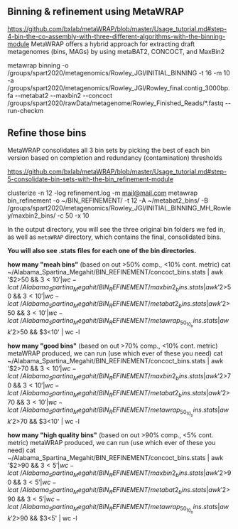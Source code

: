 ## Binning & refinement using MetaWRAP


https://github.com/bxlab/metaWRAP/blob/master/Usage_tutorial.md#step-4-bin-the-co-assembly-with-three-different-algorithms-with-the-binning-module
MetaWRAP offers a hybrid approach for extracting draft metagenomes (bins, MAGs) by using metaBAT2, CONCOCT, and MaxBin2


metawrap binning -o /groups/spart2020/metagenomics/Rowley_JGI/INITIAL_BINNING -t 16 -m 10 -a /groups/spart2020/metagenomics/Rowley_JGI/Rowley_final.contig_3000bp.fa --metabat2 --maxbin2 --concoct /groups/spart2020/rawData/metagenome/Rowley_Finished_Reads/*.fastq --run-checkm



## Refine those bins
MetaWRAP consolidates all 3 bin sets by picking the best of each bin version based on completion and redundancy (contamination) thresholds

https://github.com/bxlab/metaWRAP/blob/master/Usage_tutorial.md#step-5-consolidate-bin-sets-with-the-bin_refinement-module


clusterize -n 12 -log refinement.log -m mail@mail.com metawrap bin_refinement -o ~/BIN_REFINEMENT/ -t 12 -A ~/metabat2_bins/  -B /groups/spart2020/metagenomics/Rowley_JGI/INITIAL_BINNING_MH_Rowley/maxbin2_bins/ -c 50 -x 10

In the output directory, you will see the three original bin folders we fed in, as well as `metaWRAP` directory, which contains the final, consolidated bins.

**You will also see .stats files for each one of the bin directories.**

**how many "meah bins"** (based on out >50% comp., <10% cont. metric)
cat ~/Alabama_Spartina_Megahit/BIN_REFINEMENT/concoct_bins.stats | awk '$2>50 && $3<10' | wc -l
cat ~/Alabama_Spartina_Megahit/BIN_REFINEMENT/maxbin2_bins.stats | awk '$2>50 && $3<10' | wc -l
cat ~/Alabama_Spartina_Megahit/BIN_REFINEMENT/metabat2_bins.stats | awk '$2>50 && $3<10' | wc -l
cat ~/Alabama_Spartina_Megahit/BIN_REFINEMENT/metawrap_50_10_bins.stats | awk '$2>50 && $3<10' | wc -l

**how many "good bins"** (based on out >70% comp., <10% cont. metric) metaWRAP produced, we can run
(use which ever of these you need)
cat ~/Alabama_Spartina_Megahit/BIN_REFINEMENT/concoct_bins.stats | awk '$2>70 && $3<10' | wc -l
cat ~/Alabama_Spartina_Megahit/BIN_REFINEMENT/maxbin2_bins.stats | awk '$2>70 && $3<10' | wc -l
cat ~/Alabama_Spartina_Megahit/BIN_REFINEMENT/metabat2_bins.stats | awk '$2>70 && $3<10' | wc -l
cat ~/Alabama_Spartina_Megahit/BIN_REFINEMENT/metawrap_50_10_bins.stats | awk '$2>70 && $3<10' | wc -l


**how many "high quality bins"** (based on out >90% comp., <5% cont. metric) metaWRAP produced, we can run
(use which ever of these you need)
cat ~/Alabama_Spartina_Megahit/BIN_REFINEMENT/concoct_bins.stats | awk '$2>90 && $3<5' | wc -l
cat ~/Alabama_Spartina_Megahit/BIN_REFINEMENT/maxbin2_bins.stats | awk '$2>90 && $3<5' | wc -l
cat ~/Alabama_Spartina_Megahit/BIN_REFINEMENT/metabat2_bins.stats | awk '$2>90 && $3<5' | wc -l
cat ~/Alabama_Spartina_Megahit/BIN_REFINEMENT/metawrap_50_10_bins.stats | awk '$2>90 && $3<5' | wc -l
